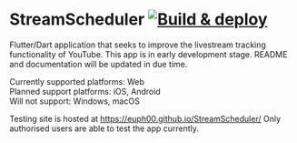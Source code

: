 # StreamScheduler [![Build & deploy](https://github.com/euph00/StreamScheduler/actions/workflows/build-deploy.yml/badge.svg?branch=main)](https://github.com/euph00/StreamScheduler/actions/workflows/build-deploy.yml)
Flutter/Dart application that seeks to improve the livestream tracking functionality of YouTube. This app is in early development stage. README and documentation will be updated in due time.

Currently supported platforms: Web\
Planned support platforms: iOS, Android\
Will not support: Windows, macOS

Testing site is hosted at https://euph00.github.io/StreamScheduler/
Only authorised users are able to test the app currently.
